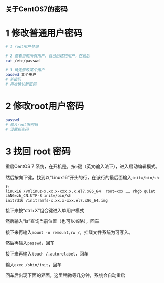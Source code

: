 关于CentOS7的密码
----

# 1 修改普通用户密码
```bash
# 1 root用户登录

# 2 查看当前所有用户，自己创建的用户，在最后
cat /etc/passwd

# 3 确定修改某个用户
passwd 某个用户
# 新密码
# 再次确认新密码

```

# 2 修改root用户密码
```bash
passwd 
# 输入root旧密码
# 设置新密码

```




# 3 找回 root 密码
重启CentOS 7 系统，在开机是，按`e`键（英文输入法下），进入启动编辑模式。

然后按向下键，找到以“Linux16”开头的行，在该行的最后面输入`init=/bin/sh`
```
fi
linux16 /vmlinuz-x.xx.x-xxx.x.x.el7.x86_64  root=xxx …… rhgb quiet LANG=zh_CN.UTF-8 init=/bin/sh
initrd16 /initramfs-x.xx.x-xxx.el7.x86_64.img

```

接下来按“ctrl+X”组合键进入单用户模式

然后输入“ls”查询当前位置（也可以省略），回车

接下来再输入`mount -o remount,rw /`，挂载文件系统为可写入。

然后再输入`passwd`，回车

接下来再输入`touch /.autorelabel`，回车

输入`exec /sbin/init`，回车

回车后出现下面的界面，这里稍微等几分钟，系统会自动重启

